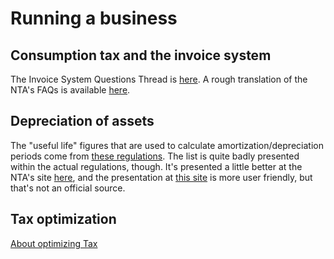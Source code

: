 # Running a business

## Consumption tax and the invoice system

The Invoice System Questions Thread is [here](https://www.reddit.com/r/JapanFinance/comments/128iwv8/invoice_system_questions_thread_april_2023/). A rough translation of the NTA's FAQs is available [here](https://www.reddit.com/r/JapanFinance/wiki/edit/index/earning/business/invoices).

## Depreciation of assets

The "useful life" figures that are used to calculate amortization/depreciation periods come from 
[these regulations](https://elaws.e-gov.go.jp/document?lawid=340M50000040015). The list is quite badly presented within the actual regulations, though. It's presented a little better at the NTA's site [here](https://www.keisan.nta.go.jp/r2yokuaru/aoiroshinkoku/hitsuyokeihi/genkashokyakuhi/taiyonensuhyo.html), and the presentation at [this site](https://www.japanex.jp/zenryoku_stock_lives) is more user friendly, but that's not an official source.

## Tax optimization

[About optimizing Tax](https://www.reddit.com/r/JapanFinance/comments/n5brp9/small_business_owner_tax_strategies/)

